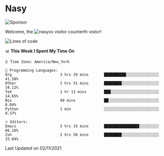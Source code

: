 # Nasy

<!--
<p align="center">
<img height="200" src="https://github-readme-stats.vercel.app/api?username=nasyxx&count_private=true&show_icons=true&theme=dracula&include_all_commits=true"/>
<img height="200" src="https://github-readme-stats.vercel.app/api/top-langs/?username=nasyxx&theme=dracula&hide=html,jupyter+notebook&count_private=true&show_icons=true"/>
</p>

  
----------------
-->

![Sponsor](https://img.shields.io/static/v1.svg?label=Sponsor&message=%E2%9D%A4&logo=GitHub&style=flat&color=pink)
 
Welcome, the ![nasyxx visitor counter](https://count.getloli.com/get/@nasyxx?theme=rule34)th vistor!
 
<!--START_SECTION:waka-->
![Lines of code](https://img.shields.io/badge/From%20Hello%20World%20I%27ve%20Written-5.4%20million%20lines%20of%20code-blue)

📊 **This Week I Spent My Time On** 

```text
⌚︎ Time Zone: America/New_York

💬 Programming Languages: 
Org                      3 hrs 29 mins       ██████████░░░░░░░░░░░░░░░   41.58% 
Other                    2 hrs 51 mins       ████████░░░░░░░░░░░░░░░░░   34.12% 
TeX                      1 hr 13 mins        ███░░░░░░░░░░░░░░░░░░░░░░   14.65% 
Nix                      40 mins             ██░░░░░░░░░░░░░░░░░░░░░░░   8.04% 
Python                   1 min               ░░░░░░░░░░░░░░░░░░░░░░░░░   0.37%

🔥 Editors: 
Emacs                    5 hrs 33 mins       ████████████████░░░░░░░░░   66.16% 
Zsh                      2 hrs 50 mins       ████████░░░░░░░░░░░░░░░░░   33.84%

```


 Last Updated on 02/11/2021
<!--END_SECTION:waka-->

<!-- ![visitors](https://visitor-badge.laobi.icu/badge?page_id=nasyxx.nasyxx) -->
